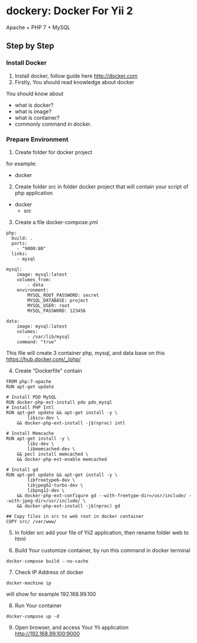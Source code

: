 # dockery: Docker For Yii 2

Apache + PHP 7 + MySQL

## Step by Step

### Install Docker
1. Install docker, follow guide here http://docker.com
2. Firstly, You should read knowledge about docker

You should know about 
- what is docker?
- what is image?
- what is container?
- commonly command in docker.

### Prepare Environment
1. Create folder for docker project

for example:
  - docker

2. Create folder src in folder docker project that will contain your script of php application
  + docker
	- src
	
3. Create a file docker-compose.yml
```
php:
  build: .
  ports:
    - "9000:80"
  links:
    - mysql

mysql:
    image: mysql:latest
    volumes_from:
        - data
    environment:
        MYSQL_ROOT_PASSWORD: secret
        MYSQL_DATABASE: project
        MYSQL_USER: root
        MYSQL_PASSWORD: 123456

data:
    image: mysql:latest
    volumes:
        - /var/lib/mysql
    command: "true"
```
	
This file will create 3 container php, mysql, and data
base on this https://hub.docker.com/_/php/
	
4. Create "Dockerfile" contain
```
FROM php:7-apache
RUN apt-get update

# Install PDO MySQL
RUN docker-php-ext-install pdo pdo_mysql
# Install PHP Intl
RUN apt-get update && apt-get install -y \
        libicu-dev \
    && docker-php-ext-install -j$(nproc) intl
	
# Install Memcache
RUN apt-get install -y \
        libz-dev \
        libmemcached-dev \
    && pecl install memcached \
    && docker-php-ext-enable memcached

# Install gd
RUN apt-get update && apt-get install -y \
        libfreetype6-dev \
        libjpeg62-turbo-dev \
        libpng12-dev \
    && docker-php-ext-configure gd --with-freetype-dir=/usr/include/ --with-jpeg-dir=/usr/include/ \
    && docker-php-ext-install -j$(nproc) gd
	
## Copy files in src to web root in docker container
COPY src/ /var/www/
```

5. In folder src add your file of Yii2 application, then rename folder web to html

6. Build Your customize container, by run this command in docker terminal 
```
docker-compose build --no-cache
```

7. Check IP Address of docker
```
docker-machine ip
```
will show for example 192.168.99.100

8. Run Your container
```
docker-compose up -d
```

9. Open browser, and access Your Yii application
http://192.168.99.100:9000
